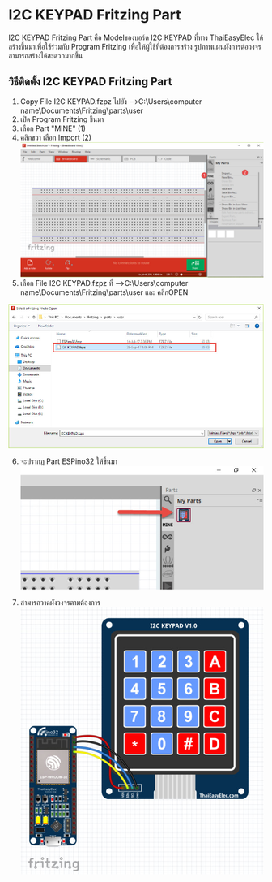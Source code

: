 # I2C KEYPAD Fritzing Part
I2C KEYPAD Fritzing Part คือ Modelของบอร์ด I2C KEYPAD ที่ทาง ThaiEasyElec ได้สร้างขึ้นมาเพื่อใช้ร่วมกับ Program Fritzing เพื่อให้ผู้ใช้ที่ต้องการสร้าง
 รูปภาพแผนผังการต่อวงจร สามารถสร้างได้สะดวกมากขึ้น
 ## วิธีติดตั้ง I2C KEYPAD Fritzing Part
 
1. Copy File I2C KEYPAD.fzpz ไปยัง -->C:\Users\computer name\Documents\Fritzing\parts\user
2. เปิด Program Fritzing ขึ้นมา
3. เลือก Part "MINE" (1)
4. คลิกขวา เลือก Import (2)
 ![Pin Functions](Fritzing/doc/add_friz_step1.jpg)
5. เลือก File I2C KEYPAD.fzpz ที่ -->C:\Users\computer name\Documents\Fritzing\parts\user และ คลิกOPEN
 
![Pin Functions](Fritzing/doc/add_friz_step2.jpg)

6. จะปรากฎ Part ESPino32 ให้ขึ้นมา
![Pin Functions](Fritzing/doc/add_friz_step3.jpg)

7. สามารถวาดผังวงจรตามต้องการ
![Pin Functions](Fritzing/doc/espino32diagram.jpg)
